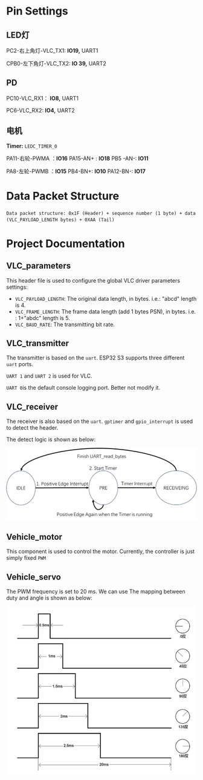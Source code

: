 # Pin Settings

## LED灯

PC2-右上角灯-VLC_TX1: **IO19,**  UART1

CPB0-左下角灯-VLC_TX2: **IO 39,**  UART2

## PD

PC10-VLC_RX1： **IO8,**  UART1

PC6-VLC_RX2:	  **IO4,**  UART2

## 电机

**Timer:**  `LEDC_TIMER_0`

PA11-右轮-PWMA ：**IO16**
PA15-AN+ : **IO18**
PB5 -AN-:   **IO11**

PA8-左轮-PWMB ：**IO15**
PB4-BN+: **IO10**
PA12-BN-: **IO17**

# Data Packet Structure

`Data packet structure: 0x1F (Header) + sequence number (1 byte) + data (VLC_PAYLOAD_LENGTH bytes) + 0XAA (Tail)`

# Project Documentation

## VLC_parameters

This header file is used to configure the global VLC driver parameters settings:

* `VLC_PAYLOAD_LENGTH`: The original data length, in bytes. i.e.: "abcd" length is 4.
* `VLC_FRAME_LENGTH`: The frame data length (add 1 bytes PSN), in bytes. i.e. : 1+"abdc" length is 5.
* `VLC_BAUD_RATE`: The transmitting bit rate.

## VLC_transmitter

The transmitter is based on the `uart`.  ESP32 S3 supports three different `uart` ports.

`UART 1` and `UART 2` is used for VLC.

`UART 0`is the default console logging port. Better not modify it.

## VLC_receiver

The receiver is also based on the `uart`. `gptimer` and `gpio_interrupt` is used to detect the header.

The detect logic is shown as below:

![image](./VLC_receiver_logic.png)

## Vehicle_motor

This component is used to control the motor. Currently, the controller is just simply fixed `PWM`

## Vehicle_servo
The PWM frequency is set to 20 ms. We can use 
The mapping between duty and angle is shown as below:

![image](./Vehicle_servo_logic.png)